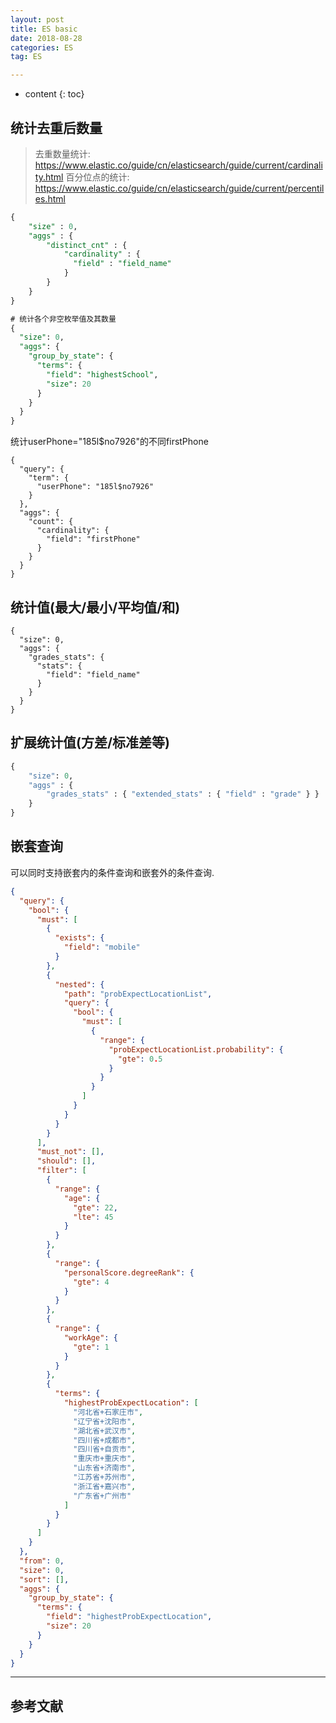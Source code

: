 ```yaml
---
layout: post
title: ES basic
date: 2018-08-28
categories: ES
tag: ES

---
```


* content
{: toc}

## 统计去重后数量

> 去重数量统计: https://www.elastic.co/guide/cn/elasticsearch/guide/current/cardinality.html
> 百分位点的统计: https://www.elastic.co/guide/cn/elasticsearch/guide/current/percentiles.html

```sql
{
    "size" : 0,
    "aggs" : {
        "distinct_cnt" : {
            "cardinality" : {
              "field" : "field_name"
            }
        }
    }
}
```

```sql
# 统计各个非空枚举值及其数量
{
  "size": 0,
  "aggs": {
    "group_by_state": {
      "terms": {
        "field": "highestSchool",
        "size": 20
      }
    }
  }
}
```


统计userPhone="185l$no7926"的不同firstPhone
```
{
  "query": {
    "term": {
      "userPhone": "185l$no7926"
    }
  },
  "aggs": {
    "count": {
      "cardinality": {
        "field": "firstPhone"
      }
    }
  }
}
```

## 统计值(最大/最小/平均值/和)

```es
{
  "size": 0,
  "aggs": {
    "grades_stats": {
      "stats": {
        "field": "field_name"
      }
    }
  }
}
```

## 扩展统计值(方差/标准差等)
```python
{
    "size": 0,
    "aggs" : {
        "grades_stats" : { "extended_stats" : { "field" : "grade" } }
    }
}
```

## 嵌套查询

可以同时支持嵌套内的条件查询和嵌套外的条件查询.

```json
{
  "query": {
    "bool": {
      "must": [
        {
          "exists": {
            "field": "mobile"
          }
        },
        {
          "nested": {
            "path": "probExpectLocationList",
            "query": {
              "bool": {
                "must": [
                  {
                    "range": {
                      "probExpectLocationList.probability": {
                        "gte": 0.5
                      }
                    }
                  }
                ]
              }
            }
          }
        }
      ],
      "must_not": [],
      "should": [],
      "filter": [
        {
          "range": {
            "age": {
              "gte": 22,
              "lte": 45
            }
          }
        },
        {
          "range": {
            "personalScore.degreeRank": {
              "gte": 4
            }
          }
        },
        {
          "range": {
            "workAge": {
              "gte": 1
            }
          }
        },
        {
          "terms": {
            "highestProbExpectLocation": [
              "河北省+石家庄市",
              "辽宁省+沈阳市",
              "湖北省+武汉市",
              "四川省+成都市",
              "四川省+自贡市",
              "重庆市+重庆市",
              "山东省+济南市",
              "江苏省+苏州市",
              "浙江省+嘉兴市",
              "广东省+广州市"
            ]
          }
        }
      ]
    }
  },
  "from": 0,
  "size": 0,
  "sort": [],
  "aggs": {
    "group_by_state": {
      "terms": {
        "field": "highestProbExpectLocation",
        "size": 20
      }
    }
  }
}
```



---
## 参考文献  
